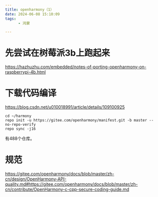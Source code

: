 ```yaml
---
title: openharmony（1）
date: 2024-06-08 15:10:09
tags:
      - 鸿蒙

---
```




# 先尝试在树莓派3b上跑起来



https://hazhuzhu.com/embedded/notes-of-porting-openharmony-on-raspberrypi-4b.html

# 下载代码编译

https://blog.csdn.net/u010018991/article/details/109100925

```
cd ~/harmony
repo init -u https://gitee.com/openharmony/manifest.git -b master --no-repo-verify
repo sync -j16
```

有488个仓库。

# 规范

https://gitee.com/openharmony/docs/blob/master/zh-cn/design/OpenHarmony-API-quality.md#https://gitee.com/openharmony/docs/blob/master/zh-cn/contribute/OpenHarmony-c-cpp-secure-coding-guide.md
